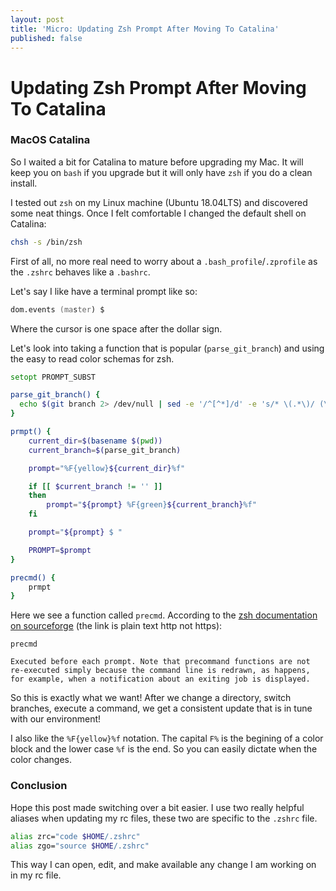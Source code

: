 ```yaml
---
layout: post
title: 'Micro: Updating Zsh Prompt After Moving To Catalina'
published: false
---
```


# Updating Zsh Prompt After Moving To Catalina

### MacOS Catalina

So I waited a bit for Catalina to mature before upgrading my Mac. It will keep you on `bash` if you upgrade but it will only have `zsh` if you do a clean install.

I tested out `zsh` on my Linux machine (Ubuntu 18.04LTS) and discovered some neat things. Once I felt comfortable I changed the default shell on Catalina:

```zsh
chsh -s /bin/zsh
```

First of all, no more real need to worry about a `.bash_profile`/`.zprofile` as the `.zshrc` behaves like a `.bashrc`.

Let's say I like have a terminal prompt like so:

```zsh
dom.events (master) $ 
```

Where the cursor is one space after the dollar sign.

Let's look into taking a function that is popular (`parse_git_branch`) and using the easy to read color schemas for zsh.

```zsh
setopt PROMPT_SUBST

parse_git_branch() {
  echo $(git branch 2> /dev/null | sed -e '/^[^*]/d' -e 's/* \(.*\)/ (\1)/')
}

prmpt() {
    current_dir=$(basename $(pwd))
    current_branch=$(parse_git_branch)

    prompt="%F{yellow}${current_dir}%f"

    if [[ $current_branch != '' ]]
    then
        prompt="${prompt} %F{green}${current_branch}%f"
    fi

    prompt="${prompt} $ "

    PROMPT=$prompt
}

precmd() {
    prmpt
}
```

Here we see a function called `precmd`. According to the [zsh documentation on sourceforge](http://zsh.sourceforge.net/Doc/Release/Functions.html) (the link is plain text http not https):

```
precmd

Executed before each prompt. Note that precommand functions are not re-executed simply because the command line is redrawn, as happens, for example, when a notification about an exiting job is displayed.
```

So this is exactly what we want! After we change a directory, switch branches, execute a command, we get a consistent update that is in tune with our environment!

I also like the `%F{yellow}%f` notation. The capital `F%` is the begining of a color block and the lower case `%f` is the end. So you can easily dictate when the color changes.

### Conclusion

Hope this post made switching over a bit easier. I use two really helpful aliases when updating my rc files, these two are specific to the `.zshrc` file.

```zsh
alias zrc="code $HOME/.zshrc"
alias zgo="source $HOME/.zshrc"
```

This way I can open, edit, and make available any change I am working on in my rc file.

